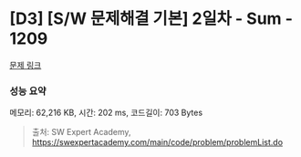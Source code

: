 # [D3] [S/W 문제해결 기본] 2일차 - Sum - 1209 

[문제 링크](https://swexpertacademy.com/main/code/problem/problemDetail.do?contestProbId=AV13_BWKACUCFAYh) 

### 성능 요약

메모리: 62,216 KB, 시간: 202 ms, 코드길이: 703 Bytes



> 출처: SW Expert Academy, https://swexpertacademy.com/main/code/problem/problemList.do